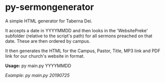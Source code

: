# py-sermongenerator
A simple HTML generator for Taberna Dei. 

It accepts a date in YYYYMMDD and then looks in the 'WebsitePreke' subfolder (relative to the script's path) for all sermons preached on that date.
These are then ordered by campus. 

It then generates the HTML for the Campus, Pastor, Title, MP3 link and PDF link for our church's website in format.

<b>Usage:</b>
py main.py YYYYMMDD

<em>Example:</b>
py main.py 20190725


